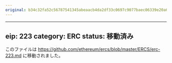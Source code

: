 ```yaml
---
original: b34c32fa52c56787541345abeaacb4da2df33c0697c9077baec06339e20a6feb
---
```


---
eip: 223
category: ERC
status: 移動済み
---

このファイルは https://github.com/ethereum/ercs/blob/master/ERCS/erc-223.md に移動されました。